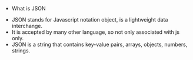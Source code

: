 
 * What is JSON 
  - JSON stands for Javascript notation object, is a lightweight data interchange.
  - It is accepted by many other language, so not only associated with js only.
  - JSON is a string that contains key-value pairs, arrays, objects, numbers, strings.
  
